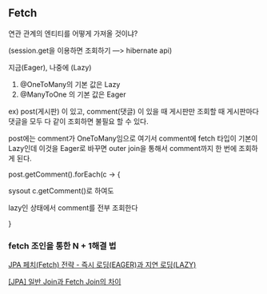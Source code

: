 ## Fetch

연관 관계의 엔티티를 어떻게 가져올 것이냐?

(session.get을 이용하면 조회하기 —> hibernate api)

지금(Eager), 나중에 (Lazy)

1. @OneToMany의 기본 값은 Lazy
2. @ManyToOne 의 기본 값은 Eager

ex) post(게시판) 이 있고, comment(댓글) 이 있을 때 게시판만 조회할 때 게시판마다 댓글을 모두 다 같이 조회하면 불필요 할 수 있다.

post에는 comment가 OneToMany임으로 여기서 comment에 fetch 타입이 기본이 Lazy인데 이것을 Eager로 바꾸면 outer join을 통해서 comment까지 한 번에 조회하게 된다.

 post.getComment().forEach(c → {

sysout c.getComment()로 하여도

lazy인 상태에서 comment를 전부 조회한다

}

### fetch 조인을 통한 N + 1해결 법

[JPA 페치(Fetch) 전략 - 즉시 로딩(EAGER)과 지연 로딩(LAZY)](https://rutgo-letsgo.tistory.com/199)

[[JPA] 일반 Join과 Fetch Join의 차이](https://cobbybb.tistory.com/18)

